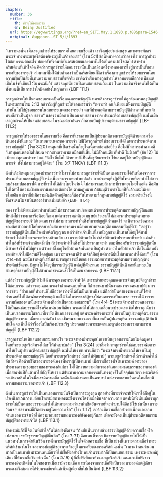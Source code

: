 ```yaml
---
chapter:
  number: 36
  title:
    th: ชำระให้ชอบธรรม
    en: Being Justified
  url: https://egwwritings.org/?ref=en_SITI.May.1.1893.p.388&para=1546.199
  original: Waggoner--ST 5/1/1893
---
```


“เพราะฉะนั้น เมื่อเราถูกชำระให้ชอบธรรมโดยความเชื่อแล้ว เราจึงอยู่อย่างสงบสุขเฉพาะพระพักตร์พระเจ้าทางพระเยซูคริสต์องค์พระผู้เป็นเจ้าของเรา” (โรม 5:1) ข้อนี้หมายความว่าอย่างไร การถูกชำระให้ชอบธรรมคืออะไร บ่อยครั้งทั้งคนที่เป็นคริสเตียนและคนที่ไม่ได้เป็นต่างเข้าใจผิดไป สำหรับคริสเตียนที่เข้าใจผิด คิดว่าการถูกชำระให้ชอบธรรมนั้นเป็นเสมือนครึ่งทางของการไปสู่การเป็นที่ชอบพระทัยของพระเจ้า ส่วนคนที่ไม่ได้นับตัวเองว่าเป็นคริสเตียนก็คิดว่าเรื่องการถูกชำระให้ชอบธรรมโดยความเชื่อเป็นสิ่งที่แทนความชอบธรรมที่แท้จริง เขาคิดว่าเรื่องการถูกชำระให้ชอบธรรมคือการเพียงแต่เชื่อในสิ่งที่เขียนไว้ในพระคัมภีร์ แล้วจะถูกนับว่าเป็นคนชอบธรรมถึงแม้ว่าในความเป็นจริงตนไม่ได้เป็น ทั้งหมดนี้เป็นการเข้าใจผิดอย่างใหญ่หลวง {LBF 111.1}

การถูกชำระให้เป็นคนชอบธรรมเป็นเรื่องของธรรมบัญญัติ หมายถึงการถูกชำระให้ถูกต้องตามกฎบัญญัติ ในพระธรรมโรม 2:13 กล่าวถึงผู้ที่ถูกชำระให้ชอบธรรมว่า “เพราะว่า คนที่เพียงแต่ฟังธรรมบัญญัติเท่านั้น ไม่ใช่ผู้ชอบธรรมในสายพระเนตรของพระเจ้า คนที่ประพฤติตามธรรมบัญญัติต่างหากที่พระเจ้าทรงถือว่าเป็นผู้ชอบธรรม” แสดงว่าเมื่อเราเป็นคนชอบธรรม เราจะประพฤติตามธรรมบัญญัติ ฉะนั้นเมื่อเราถูกชำระให้เป็นคนชอบธรรม ในขณะเดียวกันเราก็กลายเป็นผู้ประพฤติตามธรรมบัญญัติ {LBF 111.2}

การถูกชำระให้ชอบธรรมโดยความเชื่อ คือการที่เรากลายเป็นผู้ประพฤติตามพระบัญญัติด้วยความเชื่อนั่นเอง ดังนี้แหละ “ในสายพระเนตรของพระเจ้า ไม่มีใครถูกชำระให้ชอบธรรมได้โดยการประพฤติตามธรรมบัญญัติ” (โรม 3:20) เหตุผลที่เป็นเช่นนั้นก็อยู่ในเนื้อหาก่อนข้อยี่สิบ คือไม่มีใครกระทำความดี “เขาทุกคนหลงผิดไปหมด พวกเขาเลวทรามเหมือนกันสิ้น ไม่มีสักคนเดียวที่ทำดี ไม่มีเลย” (ข้อ 12) ไม่เพียงแต่ทุกคนทำบาป แต่ “จิตใจที่เต็มไปด้วยบาปก็เป็นศัตรูกับพระเจ้า ไม่ยอมอยู่ใต้บทบัญญัติของพระเจ้า ทั้งไม่สามารถอยู่ได้ด้วย” (โรม 8:7 TNCV) {LBF 111.3}

ดังนั้นจึงมีเหตุผลอยู่สองประการว่าทำไมเราไม่สามารถถูกชำระให้เป็นคนชอบธรรมได้อันเนื่องจากการประพฤติตามธรรมบัญญัติ หนึ่งเนื่องจากเราเคยทำบาปแล้ว การประพฤติปฏิบัติทั้งหลายที่เราทำก็ไม่อาจลบล้างบาปของเราได้ การที่เราไม่ได้ลักขโมยในวันนี้ ไม่สามารถลบล้างการที่เราเคยขโมยในอดีต คือมันไม่ได้ทำให้ความผิดของเราน้อยลงแต่อย่างใด ตามกฎหมาย ถ้าสมมุติว่าเราขโมยปีที่แล้วและไม่เคยขโมยอีก แต่เราก็ยังมีความผิดติดตัวอยู่ดีและก็ต้องรับโทษตามที่กฎหมายบัญญัติไว้ ความจริงเรื่องนี้ชัดเจนจนไม่จำเป็นต้องอธิบายเพิ่มเติมอีก {LBF 111.4}

สอง เราไม่เพียงแต่เคยทำบาปและไม่สามารถลบบาปของตนด้วยการประพฤติตามธรรมบัญญัติชดเชยทีหลังไม่ว่าจะมากหรือน้อยก็ตาม แต่ตามธรรมชาติของมนุษย์แล้วเราก็ไม่สามารถประพฤติตามพระบัญญัติของพระเจ้าได้เองเลย เราไม่สามารถกระทำในสิ่งที่พระบัญญัติกำหนดไว้ จงพิจารณาข้อความของอัครสาวกเปาโลที่บรรยายถึงสภาพของคนเราเมื่อพยายามประพฤติตามธรรมบัญญัติว่า “เรารู้ว่าธรรมบัญญัตินั้นเป็นเรื่องฝ่ายจิตวิญญาณ แต่ว่าข้าพเจ้าเป็นเนื้อหนังถูกขายเป็นทาสให้อยู่ใต้บาป ข้าพเจ้าไม่เข้าใจการกระทำของข้าพเจ้าเอง เพราะว่าข้าพเจ้าไม่ทำสิ่งที่ข้าพเจ้าปรารถนาที่จะทำ แต่กลับทำในสิ่งที่ข้าพเจ้าเกลียดชังนั้น ถ้าข้าพเจ้าทำในสิ่งที่ไม่ปรารถนาจะทำ ขณะที่ยอมรับว่าธรรมบัญญิตนั้นดี ข้าพเจ้าจึงไม่ใช่ผู้ทำ แต่ว่าบาปซึ่งอยู่ในตัวข้าพเจ้านั่นเองเป็นผู้ทำ ด้วยว่าในตัวข้าพเจ้า คือในเนื้อหนังของข้าพเจ้าไม่มีความดีใดอยู่เลย เพราะว่าเจตนาดีข้าพเจ้าก็มีอยู่ แต่การดีนั้นไม่สามารถทำได้เลย” (โรม 7:14–18) ฉะนั้นสาเหตุที่เราไม่สามารถถูกชำระให้ชอบธรรมด้วยการประพฤติตามธรรมบัญญัติจึงประจักษ์ชัดเจน ปัญหาไม่ได้อยู่ที่ธรรมบัญญัติ แต่อยู่ที่ตัวเราเอง ธรรมบัญญัตินั้นดี และนี่แหละเป็นสาเหตุที่ธรรมบัญญัติไม่สามารถชำระคนชั่วให้เป็นคนชอบธรรม {LBF 112.1}

แต่สิ่งที่ธรรมบัญญัติทำไม่ได้ พระคุณของพระเจ้าทำได้ เพราะด้วยพระคุณของพระเจ้ามนุษย์จึงถูกชำระให้ชอบธรรม แล้วพระคุณของพระเจ้าชำระคนแบบไหน ก็ชำระคนบาปนั่นแหละ เพราะคนบาปต้องการการชำระ “ส่วนคนที่ทำงานก็ไม่ถือว่าค่าจ้างที่ได้นั้นเป็นบำเหน็จ แต่ถือว่าเป็นค่าแรงของงานที่ได้ทำ ส่วนคนที่ไม่ได้อาศัยการประพฤติ แต่ได้เชื่อในพระองค์ผู้ทรงให้คนอธรรมเป็นคนชอบธรรมได้ เพราะความเชื่อของคนนั้นพระเจ้าทรงถือว่าเป็นความชอบธรรม” (โรม 4:4–5) พระเจ้าทรงชำระคนอธรรมให้เป็นคนชอบธรรมมิใช่หรือ แน่นอนทีเดียว พระองค์ไม่ได้กลบเกลื่อนบาปของเราเพื่อให้เราถูกนับว่าเป็นคนชอบธรรมในขณะที่เรายังเป็นคนอธรรมอยู่ แต่พระองค์ทรงกระทำให้เราเป็นผู้ประพฤติตามธรรมบัญญัติต่างหาก เมื่อพระองค์ตรัสว่าเราเป็นคนชอบธรรมเราก็กลายเป็นผู้ประพฤติตามธรรมบัญญัติทันทีทันใด จะเห็นได้ว่าเรื่องนี้เป็นเรื่องประเสริฐ ประกอบด้วยพระเมตตาและถูกต้องชอบธรรมตามธรรมบัญญัติ {LBF 112.2}

เราถูกชำระให้เป็นคนชอบธรรมอย่างไร “พระเจ้าทรงมีพระคุณให้เขาเป็นผู้ชอบธรรมโดยไม่คิดมูลค่า โดยที่พระเยซูคริสต์ทรงไถ่เขาให้พ้นบาปแล้ว” (โรม 3:24) อย่าลืมว่าการถูกชำระให้ชอบธรรมคือการทำให้เป็นผู้ประพฤติตามธรรมบัญญัติ ฉะนั้นให้เราทบทวนอีกว่า “พระเจ้าทรงมีพระคุณให้เขาเป็นผู้ประพฤติตามธรรมบัญญัติ โดยที่พระเยซูคริสต์ทรงไถ่เขาให้พ้นบาป” พระเยซูคริสต์ทรงไถ่เราด้วยค่าไถ่อันล้ำค่า คือด้วยชีวิตของพระองค์เอง เพื่อเราผู้เป็นคนบาป เมื่อเราเชื่อวางใจในพระองค์ พระองค์ประทานความชอบธรรมของพระองค์แก่เรา ไม่ได้หมายความว่าพระองค์เอาความชอบธรรมของพระองค์เมื่อสองพันปีที่แล้วมาใส่บัญชีให้เรา แต่ประทานความชอบธรรมอันทรงฤทธิ์ในปัจจุบันแก่เรา พระคริสต์จะเข้ามาสถิตในใจเมื่อเรามีความเชื่อ ฉะนั้นถึงแม้เราเคยเป็นคนบาป แต่เราจะกลายเป็นคนใหม่โดยมีความชอบธรรมของพระเจ้า {LBF 112.3}

ดังนั้น การถูกชำระให้เป็นคนชอบธรรมนั้นจึงเป็นสภาวะสูงสุด ทุกอย่างที่พระเจ้าจะทำให้เราได้ก็อยู่ในเรื่องนี้ยกเว้นการเปลี่ยนให้เรามีสภาพอมตะซึ่งเราจะได้รับเมื่อฟื้นจากความตาย แต่ทั้งนี้ทั้งนั้นเมื่อเราถูกชำระให้เป็นคนชอบธรรมแล้วไม่ได้หมายความว่าเราพ้นขีดอันตรายที่จะทำบาปได้อีก มิใช่เช่นนั้น เพราะ “คนชอบธรรมจะมีชีวิตดำรงอยู่โดยความเชื่อ” (โรม 1:17) เราต้องมีความเชื่ออย่างต่อเนื่องและยอมจำนนต่อพระเจ้าเพื่อให้ความชอบธรรมของพระองค์ยังคงอยู่กับเรา เพื่อจะยังคงเป็นผู้ประพฤติตามธรรมบัญญัติของพระเจ้าได้ {LBF 113.1}

ข้อพระคัมภีร์นี้จึงเป็นที่เข้าใจกันได้อย่างชัดเจน “ถ้าเช่นนั้นเราลบล้างธรรมบัญญัติด้วยความเชื่อหรือ เปล่าเลย เรายังชูธรรมบัญญัติขึ้นอีก” (โรม 3:31) คือแทนที่จะละเมิดธรรมบัญญัติและไม่ให้เป็นแนวทางในการดำเนินชีวิต เราตั้งพระบัญญัติไว้ในใจด้วยความเชื่อ ที่เป็นอย่างนี้เพราะความเชื่อนำพระคริสต์เข้ามาในใจ และพระบัญญัติของพระเจ้าอยู่ในพระทัยของพระคริสต์ ฉะนั้น “เพราะว่าคนจำนวนมากเป็นคนบาปเพราะคนคนเดียวที่ไม่เชื่อฟังอย่างไร คนจำนวนมากก็เป็นคนชอบธรรม เพราะพระองค์ผู้เดียวที่ได้ทรงเชื่อฟังอย่างนั้น” (โรม 5:19) ผู้ที่เชื่อฟังคือองค์พระเยซูคริสต์เจ้า และการเชื่อฟังของพระองค์จะเกิดขึ้นในใจของเราเมื่อเรามีความเชื่อ และเนื่องจากการเชื่อฟังเป็นของพระองค์แต่ผู้เดียว พระองค์จึงสมควรได้รับพระเกียรติแต่เพียงผู้เดียวสืบไปเป็นนิตย์ {LBF 113.2}
